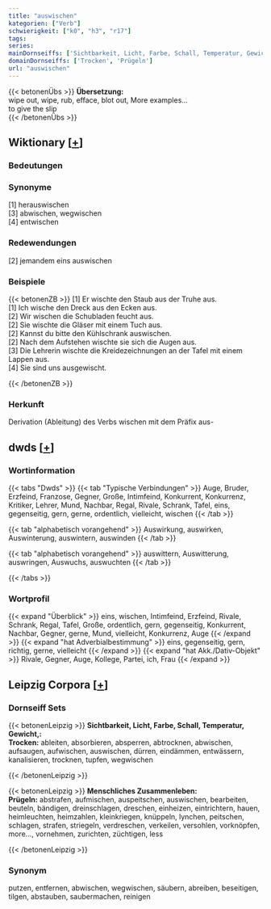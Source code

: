 ```yaml
---
title: "auswischen"
kategorien: ["Verb"]
schwierigkeit: ["k0", "h3", "r17"]
tags:
series:
mainDornseiffs: ['Sichtbarkeit, Licht, Farbe, Schall, Temperatur, Gewicht,', 'Menschliches Zusammenleben']
domainDornseiffs: ['Trocken', 'Prügeln']
url: "auswischen"
---
```


{{< betonenÜbs >}}
**Übersetzung:**  
wipe out, wipe, rub, efface, blot  out, More examples...  
to give the slip  
{{< /betonenÜbs >}}

## Wiktionary [[+](https://de.wiktionary.org/wiki/auswischen)]

### Bedeutungen

### Synonyme
[1] herauswischen  
[3] abwischen, wegwischen  
[4] entwischen  

### Redewendungen
[2] jemandem eins auswischen  

### Beispiele
{{< betonenZB >}}
[1] Er wischte den Staub aus der Truhe aus.  
[1] Ich wische den Dreck aus den Ecken aus.  
[2] Wir wischen die Schubladen feucht aus.  
[2] Sie wischte die Gläser mit einem Tuch aus.  
[2] Kannst du bitte den Kühlschrank auswischen.  
[2] Nach dem Aufstehen wischte sie sich die Augen aus.  
[3] Die Lehrerin wischte die Kreidezeichnungen an der Tafel mit einem Lappen aus.  
[4] Sie sind uns ausgewischt.  

{{< /betonenZB >}}
### Herkunft
Derivation (Ableitung) des Verbs wischen mit dem Präfix aus-  



## dwds [[+](https://www.dwds.de/wb/auswischen)]

### Wortinformation
{{< tabs "Dwds" >}}
{{< tab "Typische Verbindungen" >}}
Auge, Bruder, Erzfeind, Franzose, Gegner, Große, Intimfeind, Konkurrent, Konkurrenz, Kritiker, Lehrer, Mund, Nachbar, Regal, Rivale, Schrank, Tafel, eins, gegenseitig, gern, gerne, ordentlich, vielleicht, wischen
{{< /tab >}}

{{< tab "alphabetisch vorangehend" >}}
Auswirkung, auswirken, Auswinterung, auswintern, auswinden
{{< /tab >}}

{{< tab "alphabetisch vorangehend" >}}
auswittern, Auswitterung, auswringen, Auswuchs, auswuchten
{{< /tab >}}

{{< /tabs >}}

### Wortprofil
{{< expand "Überblick" >}} eins, wischen, Intimfeind, Erzfeind, Rivale, Schrank, Regal, Tafel, Große, ordentlich, gern, gegenseitig, Konkurrent, Nachbar, Gegner, gerne, Mund, vielleicht, Konkurrenz, Auge {{< /expand >}}
{{< expand "hat Adverbialbestimmung" >}} eins, gegenseitig, gern, richtig, gerne, vielleicht {{< /expand >}}
{{< expand "hat Akk./Dativ-Objekt" >}} Rivale, Gegner, Auge, Kollege, Partei, ich, Frau {{< /expand >}}

## Leipzig Corpora [[+](https://corpora.uni-leipzig.de/en/res?word=auswischen&corpusId=deu_newscrawl-public_2018)]

### Dornseiff Sets
{{< betonenLeipzig >}}
**Sichtbarkeit, Licht, Farbe, Schall, Temperatur, Gewicht,:**  
**Trocken:** ableiten, absorbieren, absperren, abtrocknen, abwischen, aufsaugen, aufwischen, auswischen, dürren, eindämmen, entwässern, kanalisieren, trocknen, tupfen, wegwischen  

{{< /betonenLeipzig >}}


{{< betonenLeipzig >}}
**Menschliches Zusammenleben:**  
**Prügeln:** abstrafen, aufmischen, auspeitschen, auswischen, bearbeiten, beuteln, bändigen, dreinschlagen, dreschen, einheizen, eintrichtern, hauen, heimleuchten, heimzahlen, kleinkriegen, knüppeln, lynchen, peitschen, schlagen, strafen, striegeln, verdreschen, verkeilen, versohlen, vorknöpfen, more..., vornehmen, zurichten, züchtigen, less  

{{< /betonenLeipzig >}}

### Synonym
putzen, entfernen, abwischen, wegwischen, säubern, abreiben, beseitigen, tilgen, abstauben, saubermachen, reinigen

